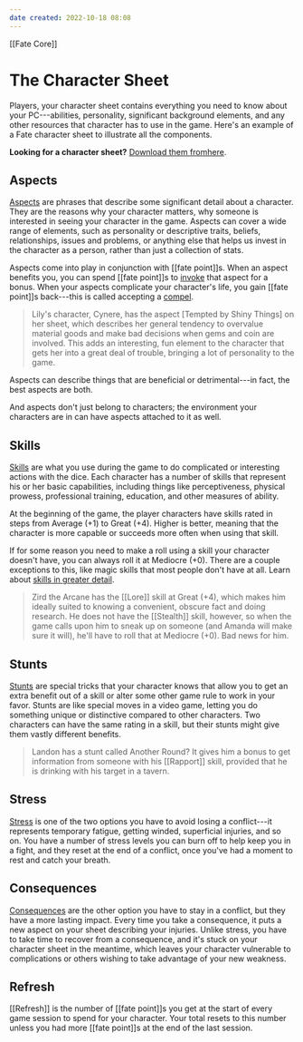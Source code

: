 ```yaml
---
date created: 2022-10-18 08:08
---
```


[[Fate Core]]

# The Character Sheet

Players, your character sheet contains everything you need to know about your PC---abilities, personality, significant background elements, and any other resources that character has to use in the game. Here's an example of a Fate character sheet to illustrate all the components.

**Looking for a character sheet?** [Download them fromhere](http://www.evilhat.com/home/fate-core-downloads/).

## Aspects

[Aspects](../types-aspects/index.html) are phrases that describe some significant detail about a character. They are the reasons why your character matters, why someone is interested in seeing your character in the game. Aspects can cover a wide range of elements, such as personality or descriptive traits, beliefs, relationships, issues and problems, or anything else that helps us invest in the character as a person, rather than just a collection of stats.

Aspects come into play in conjunction with [[fate point]]s. When an aspect benefits you, you can spend [[fate point]]s to [invoke](../invoking-compelling-aspects/index.html "Invoking & Compelling Aspects") that aspect for a bonus. When your aspects complicate your character's life, you gain [[fate point]]s back---this is called accepting a [compel](../invoking-compelling-aspects/index.html).

> Lily's character, Cynere, has the aspect [Tempted by Shiny Things] on her sheet, which describes her general tendency to overvalue material goods and make bad decisions when gems and coin are involved. This adds an interesting, fun element to the character that gets her into a great deal of trouble, bringing a lot of personality to the game.

Aspects can describe things that are beneficial or detrimental---in fact, the best aspects are both.

And aspects don't just belong to characters; the environment your characters are in can have aspects attached to it as well.

## Skills

[Skills](../skills/index.html "Skills") are what you use during the game to do complicated or interesting actions with the dice. Each character has a number of skills that represent his or her basic capabilities, including things like perceptiveness, physical prowess, professional training, education, and other measures of ability.

At the beginning of the game, the player characters have skills rated in steps from Average (+1) to Great (+4). Higher is better, meaning that the character is more capable or succeeds more often when using that skill.

If for some reason you need to make a roll using a skill your character doesn't have, you can always roll it at Mediocre (+0). There are a couple exceptions to this, like magic skills that most people don't have at all. Learn about [skills in greater detail](../skills-stunts/index.html).

> Zird the Arcane has the [[Lore]] skill at Great (+4), which makes him ideally suited to knowing a convenient, obscure fact and doing research. He does not have the [[Stealth]] skill, however, so when the game calls upon him to sneak up on someone (and Amanda will make sure it will), he'll have to roll that at Mediocre (+0). Bad news for him.

## Stunts

[Stunts](../skills-stunts/index.html "Stunts") are special tricks that your character knows that allow you to get an extra benefit out of a skill or alter some other game rule to work in your favor. Stunts are like special moves in a video game, letting you do something unique or distinctive compared to other characters. Two characters can have the same rating in a skill, but their stunts might give them vastly different benefits.

> Landon has a stunt called Another Round? It gives him a bonus to get information from someone with his [[Rapport]] skill, provided that he is drinking with his target in a tavern.

## Stress

[Stress](../stress-consequences/index.html "Stress & Consequences") is one of the two options you have to avoid losing a conflict---it represents temporary fatigue, getting winded, superficial injuries, and so on. You have a number of stress levels you can burn off to help keep you in a fight, and they reset at the end of a conflict, once you've had a moment to rest and catch your breath.

## Consequences

[Consequences](../stress-consequences/index.html) are the other option you have to stay in a conflict, but they have a more lasting impact. Every time you take a consequence, it puts a new aspect on your sheet describing your injuries. Unlike stress, you have to take time to recover from a consequence, and it's stuck on your character sheet in the meantime, which leaves your character vulnerable to complications or others wishing to take advantage of your new weakness.

## Refresh

[[Refresh]] is the number of [[fate point]]s you get at the start of every game session to spend for your character. Your total resets to this number unless you had more [[fate point]]s at the end of the last session.
